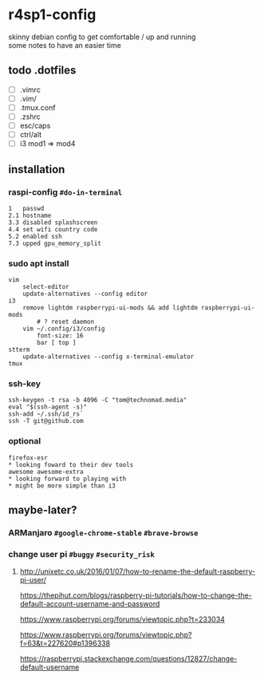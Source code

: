 # r4sp1-config
skinny debian config to get comfortable / up and running  
some notes to have an easier time

## todo .dotfiles

- [ ] .vimrc
- [ ] .vim/
- [ ] .tmux.conf
- [ ] .zshrc
- [ ] esc/caps
- [ ] ctrl/alt
- [ ] i3 mod1 => mod4

## installation

### raspi-config `#do-in-terminal`
	1   passwd 
	2.1 hostname
	3.3 disabled splashscreen
	4.4 set wifi country code
	5.2 enabled ssh
	7.3 upped gpu_memory_split

### sudo apt install

	vim
		select-editor
		update-alternatives --config editor
	i3
		remove lightdm raspberrypi-ui-mods && add lightdm raspberrypi-ui-mods
			# ? reset daemon
		vim ~/.config/i3/config
			font-size: 16
			bar [ top ]
	stterm
		update-alternatives --config x-terminal-emulator
	tmux

### ssh-key
	ssh-keygen -t rsa -b 4096 -C "tom@technomad.media"
	eval "$(ssh-agent -s)"
	ssh-add ~/.ssh/id_rs`
	ssh -T git@github.com

### optional
	firefox-esr
	* looking foward to their dev tools
	awesome awesome-extra
	* looking forward to playing with
	* might be more simple than i3


## maybe-later?

### ARManjaro `#google-chrome-stable` `#brave-browse`

### change user pi `#buggy` `#security_risk`

1. http://unixetc.co.uk/2016/01/07/how-to-rename-the-default-raspberry-pi-user/

    https://thepihut.com/blogs/raspberry-pi-tutorials/how-to-change-the-default-account-username-and-password

    https://www.raspberrypi.org/forums/viewtopic.php?t=233034

    https://www.raspberrypi.org/forums/viewtopic.php?f=63&t=227620#p1396338

    https://raspberrypi.stackexchange.com/questions/12827/change-default-username

